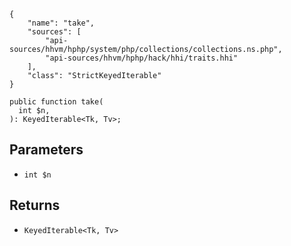 ``` yamlmeta
{
    "name": "take",
    "sources": [
        "api-sources/hhvm/hphp/system/php/collections/collections.ns.php",
        "api-sources/hhvm/hphp/hack/hhi/traits.hhi"
    ],
    "class": "StrictKeyedIterable"
}
```




``` Hack
public function take(
  int $n,
): KeyedIterable<Tk, Tv>;
```




## Parameters




+ ` int $n `




## Returns




* ` KeyedIterable<Tk, Tv> `
<!-- HHAPIDOC -->
